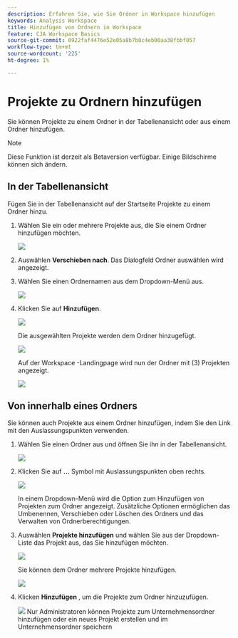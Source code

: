 ```yaml
---
description: Erfahren Sie, wie Sie Ordner in Workspace hinzufügen
keywords: Analysis Workspace
title: Hinzufügen von Ordnern in Workspace
feature: CJA Workspace Basics
source-git-commit: 0922faf4476e52e05a8b7b0c4eb00aa38fbbf057
workflow-type: tm+mt
source-wordcount: '225'
ht-degree: 1%

---
```



# Projekte zu Ordnern hinzufügen

Sie können Projekte zu einem Ordner in der Tabellenansicht oder aus einem Ordner hinzufügen.

>[!NOTE]
>
>Diese Funktion ist derzeit als Betaversion verfügbar. Einige Bildschirme können sich ändern.

## In der Tabellenansicht

Fügen Sie in der Tabellenansicht auf der Startseite Projekte zu einem Ordner hinzu.

1. Wählen Sie ein oder mehrere Projekte aus, die Sie einem Ordner hinzufügen möchten.

   ![](/help/analysis-workspace/build-workspace-project/assets/move-tv-selected.png)

1. Auswählen **Verschieben nach**. Das Dialogfeld Ordner auswählen wird angezeigt.

1. Wählen Sie einen Ordnernamen aus dem Dropdown-Menü aus.

   ![](/help/analysis-workspace/build-workspace-project/assets/move-select-folder.png)

1. Klicken Sie auf **Hinzufügen**.

   ![](/help/analysis-workspace/build-workspace-project/assets/move-add.png)

   Die ausgewählten Projekte werden dem Ordner hinzugefügt.

   ![](/help/analysis-workspace/build-workspace-project/assets/move-projects-added.png)

   Auf der Workspace -Landingpage wird nun der Ordner mit (3) Projekten angezeigt.

   ![](/help/analysis-workspace/build-workspace-project/assets/move-folders-updated.png)

## Von innerhalb eines Ordners

Sie können auch Projekte aus einem Ordner hinzufügen, indem Sie den Link mit den Auslassungspunkten verwenden.

1. Wählen Sie einen Ordner aus und öffnen Sie ihn in der Tabellenansicht.

   ![](/help/analysis-workspace/build-workspace-project/assets/move-open-folder.png)

1. Klicken Sie auf **...** Symbol mit Auslassungspunkten oben rechts.

   ![](/help/analysis-workspace/build-workspace-project/assets/add-projects-elipsis.png)

   In einem Dropdown-Menü wird die Option zum Hinzufügen von Projekten zum Ordner angezeigt. Zusätzliche Optionen ermöglichen das Umbenennen, Verschieben oder Löschen des Ordners und das Verwalten von Ordnerberechtigungen.

1. Auswählen **Projekte hinzufügen** und wählen Sie aus der Dropdown-Liste das Projekt aus, das Sie hinzufügen möchten.

   ![](/help/analysis-workspace/build-workspace-project/assets/select-add-projects.png)

   Sie können dem Ordner mehrere Projekte hinzufügen.

   ![](/help/analysis-workspace/build-workspace-project/assets/move-add-multiple-projects.png)

1. Klicken **Hinzufügen** , um die Projekte zum Ordner hinzuzufügen.

   ![](/help/analysis-workspace/build-workspace-project/assets/move-added-items.png)
Nur Administratoren können Projekte zum Unternehmensordner hinzufügen oder ein neues Projekt erstellen und im Unternehmensordner speichern
